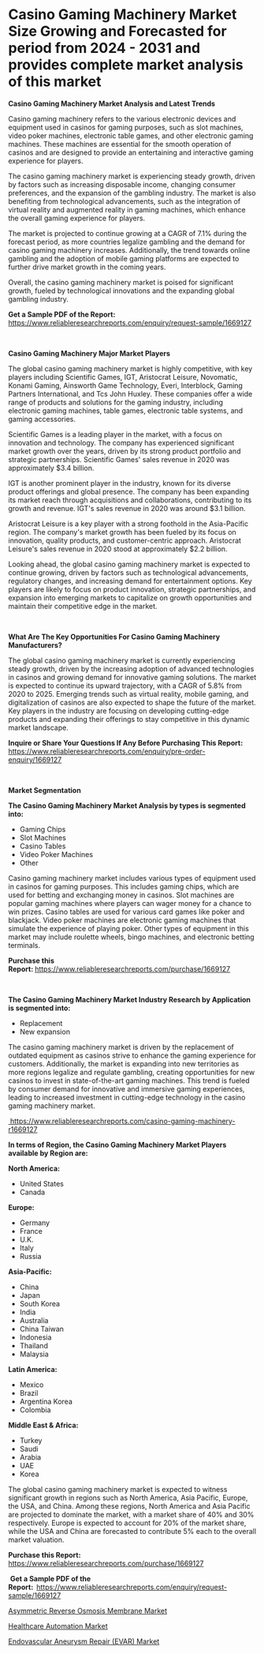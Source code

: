 <p><h1>Casino Gaming Machinery Market Size Growing and Forecasted for period from 2024 - 2031 and provides complete market analysis of this market</h1></p><p><strong>Casino Gaming Machinery Market Analysis and Latest Trends</strong></p>
<p><p>Casino gaming machinery refers to the various electronic devices and equipment used in casinos for gaming purposes, such as slot machines, video poker machines, electronic table games, and other electronic gaming machines. These machines are essential for the smooth operation of casinos and are designed to provide an entertaining and interactive gaming experience for players.</p><p>The casino gaming machinery market is experiencing steady growth, driven by factors such as increasing disposable income, changing consumer preferences, and the expansion of the gambling industry. The market is also benefiting from technological advancements, such as the integration of virtual reality and augmented reality in gaming machines, which enhance the overall gaming experience for players.</p><p>The market is projected to continue growing at a CAGR of 7.1% during the forecast period, as more countries legalize gambling and the demand for casino gaming machinery increases. Additionally, the trend towards online gambling and the adoption of mobile gaming platforms are expected to further drive market growth in the coming years.</p><p>Overall, the casino gaming machinery market is poised for significant growth, fueled by technological innovations and the expanding global gambling industry.</p></p>
<p><strong>Get a Sample PDF of the Report:&nbsp;</strong> <a href="https://www.reliableresearchreports.com/enquiry/request-sample/1669127">https://www.reliableresearchreports.com/enquiry/request-sample/1669127</a></p>
<p>&nbsp;</p>
<p><strong>Casino Gaming Machinery Major Market Players</strong></p>
<p><p>The global casino gaming machinery market is highly competitive, with key players including Scientific Games, IGT, Aristocrat Leisure, Novomatic, Konami Gaming, Ainsworth Game Technology, Everi, Interblock, Gaming Partners International, and Tcs John Huxley. These companies offer a wide range of products and solutions for the gaming industry, including electronic gaming machines, table games, electronic table systems, and gaming accessories.</p><p>Scientific Games is a leading player in the market, with a focus on innovation and technology. The company has experienced significant market growth over the years, driven by its strong product portfolio and strategic partnerships. Scientific Games' sales revenue in 2020 was approximately $3.4 billion.</p><p>IGT is another prominent player in the industry, known for its diverse product offerings and global presence. The company has been expanding its market reach through acquisitions and collaborations, contributing to its growth and revenue. IGT's sales revenue in 2020 was around $3.1 billion.</p><p>Aristocrat Leisure is a key player with a strong foothold in the Asia-Pacific region. The company's market growth has been fueled by its focus on innovation, quality products, and customer-centric approach. Aristocrat Leisure's sales revenue in 2020 stood at approximately $2.2 billion.</p><p>Looking ahead, the global casino gaming machinery market is expected to continue growing, driven by factors such as technological advancements, regulatory changes, and increasing demand for entertainment options. Key players are likely to focus on product innovation, strategic partnerships, and expansion into emerging markets to capitalize on growth opportunities and maintain their competitive edge in the market.</p></p>
<p>&nbsp;</p>
<p><strong>What Are The Key Opportunities For Casino Gaming Machinery Manufacturers?</strong></p>
<p><p>The global casino gaming machinery market is currently experiencing steady growth, driven by the increasing adoption of advanced technologies in casinos and growing demand for innovative gaming solutions. The market is expected to continue its upward trajectory, with a CAGR of 5.8% from 2020 to 2025. Emerging trends such as virtual reality, mobile gaming, and digitalization of casinos are also expected to shape the future of the market. Key players in the industry are focusing on developing cutting-edge products and expanding their offerings to stay competitive in this dynamic market landscape.</p></p>
<p><strong>Inquire or Share Your Questions If Any Before Purchasing This Report:</strong> <a href="https://www.reliableresearchreports.com/enquiry/pre-order-enquiry/1669127">https://www.reliableresearchreports.com/enquiry/pre-order-enquiry/1669127</a></p>
<p>&nbsp;</p>
<p><strong>Market Segmentation</strong></p>
<p><strong>The Casino Gaming Machinery Market Analysis by types is segmented into:</strong></p>
<p><ul><li>Gaming Chips</li><li>Slot Machines</li><li>Casino Tables</li><li>Video Poker Machines</li><li>Other</li></ul></p>
<p><p>Casino gaming machinery market includes various types of equipment used in casinos for gaming purposes. This includes gaming chips, which are used for betting and exchanging money in casinos. Slot machines are popular gaming machines where players can wager money for a chance to win prizes. Casino tables are used for various card games like poker and blackjack. Video poker machines are electronic gaming machines that simulate the experience of playing poker. Other types of equipment in this market may include roulette wheels, bingo machines, and electronic betting terminals.</p></p>
<p><strong>Purchase this Report:&nbsp;</strong><a href="https://www.reliableresearchreports.com/purchase/1669127">https://www.reliableresearchreports.com/purchase/1669127</a></p>
<p>&nbsp;</p>
<p><strong>The Casino Gaming Machinery Market Industry Research by Application is segmented into:</strong></p>
<p><ul><li>Replacement</li><li>New expansion</li></ul></p>
<p><p>The casino gaming machinery market is driven by the replacement of outdated equipment as casinos strive to enhance the gaming experience for customers. Additionally, the market is expanding into new territories as more regions legalize and regulate gambling, creating opportunities for new casinos to invest in state-of-the-art gaming machines. This trend is fueled by consumer demand for innovative and immersive gaming experiences, leading to increased investment in cutting-edge technology in the casino gaming machinery market.</p></p>
<p><a href="https://www.reliableresearchreports.com/casino-gaming-machinery-r1669127">&nbsp;https://www.reliableresearchreports.com/casino-gaming-machinery-r1669127</a></p>
<p><strong>In terms of Region, the Casino Gaming Machinery Market Players available by Region are:</strong></p>
<p>
    <p> <strong> North America: </strong>
        <ul>
            <li>United States</li>
            <li>Canada</li>
        </ul>
        </p> 
    <p> <strong> Europe: </strong>
        <ul>
            <li>Germany</li>
            <li>France</li>
            <li>U.K.</li>
            <li>Italy</li>
            <li>Russia</li>
        </ul>
        </p> 
    <p> <strong> Asia-Pacific: </strong>
        <ul>
            <li>China</li>
            <li>Japan</li>
            <li>South Korea</li>
            <li>India</li>
            <li>Australia</li>
            <li>China Taiwan</li>
            <li>Indonesia</li>
            <li>Thailand</li>
            <li>Malaysia</li>
        </ul>
        </p> 
    <p> <strong> Latin America: </strong>
        <ul>
            <li>Mexico</li>
            <li>Brazil</li>
            <li>Argentina Korea</li>
            <li>Colombia</li>
        </ul>
        </p> 
    <p> <strong> Middle East & Africa: </strong>
        <ul>
            <li>Turkey</li>
            <li>Saudi</li>
            <li>Arabia</li>
            <li>UAE</li>
            <li>Korea</li>
        </ul>
    </p>
    </p>
<p><p>The global casino gaming machinery market is expected to witness significant growth in regions such as North America, Asia Pacific, Europe, the USA, and China. Among these regions, North America and Asia Pacific are projected to dominate the market, with a market share of 40% and 30% respectively. Europe is expected to account for 20% of the market share, while the USA and China are forecasted to contribute 5% each to the overall market valuation.</p></p>
<p><strong>Purchase this Report: </strong><a href="https://www.reliableresearchreports.com/purchase/1669127">https://www.reliableresearchreports.com/purchase/1669127</a></p>
<p>&nbsp;<strong>Get a Sample PDF of the Report:&nbsp;&nbsp;</strong><a href="https://www.reliableresearchreports.com/enquiry/request-sample/1669127">https://www.reliableresearchreports.com/enquiry/request-sample/1669127</a></p>
<p><strong></strong></p>
<p><p><a href="https://issuu.com/reportprime-2/docs/asymmetric-reverse-osmosis-membrane-market-size-20">Asymmetric Reverse Osmosis Membrane Market</a></p><p><a href="https://www.linkedin.com/pulse/healthcare-automation-market-furnishes-information-share-b8ync?trackingId=K%2FvAF2rS6FcDwHJUxaaKww%3D%3D">Healthcare Automation Market</a></p><p><a href="https://www.linkedin.com/pulse/analyzing-endovascular-aneurysm-repair-evar-market-global-rrvlc?trackingId=uRSHhFETY3qaLzF%2Bj0JfUQ%3D%3D">Endovascular Aneurysm Repair (EVAR) Market</a></p></p>